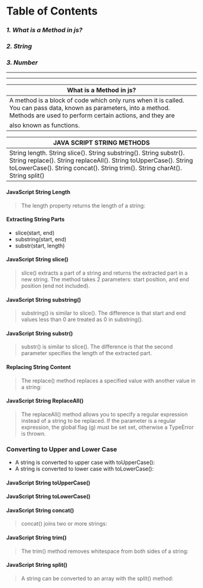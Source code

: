 # **Table of Contents**
### *1. What is a Method in js?*
### *2. String*
### *3. Number*
___ 
___
| What is a Method in js? |
| - |
| A method is a block of code which only runs when it is called. You can pass data, known as parameters, into a method. Methods are used to perform certain actions, and they are
also known as functions. |

| JAVA SCRIPT STRING METHODS |
| - |
| String length. String slice(). String substring(). String substr(). String replace(). String replaceAll(). String toUpperCase(). String toLowerCase(). String concat(). String trim(). String charAt(). String split() |

#### JavaScript String Length
>The length property returns the length of a string:
[](/images/%D0%A1%D0%BD%D0%B8%D0%BC%D0%BE%D0%BA%20%D1%8D%D0%BA%D1%80%D0%B0%D0%BD%D0%B0%202023-02-21%20142039.png)

#### Extracting String Parts
- slice(start, end)
- substring(start, end)
- substr(start, length)

#### JavaScript String slice()

> slice() extracts a part of a string and returns the extracted part in a new string.
The method takes 2 parameters: start position, and end position (end not included).
[](/images/%D0%A1%D0%BD%D0%B8%D0%BC%D0%BE%D0%BA%20%D1%8D%D0%BA%D1%80%D0%B0%D0%BD%D0%B0%202023-02-21%20142731.png)



#### JavaScript String substring()

> substring() is similar to slice().
The difference is that start and end values less than 0 are treated as 0 in substring().
[](/images/%D0%A1%D0%BD%D0%B8%D0%BC%D0%BE%D0%BA%20%D1%8D%D0%BA%D1%80%D0%B0%D0%BD%D0%B0%202023-02-21%20142929.png)

#### JavaScript String substr()

> substr() is similar to slice().
The difference is that the second parameter specifies the length of the extracted part.
[](/images/%D0%A1%D0%BD%D0%B8%D0%BC%D0%BE%D0%BA%20%D1%8D%D0%BA%D1%80%D0%B0%D0%BD%D0%B0%202023-02-21%20143032.png)



#### Replacing String Content

> The replace() method replaces a specified value with another value in a string:
[](/images/%D0%A1%D0%BD%D0%B8%D0%BC%D0%BE%D0%BA%20%D1%8D%D0%BA%D1%80%D0%B0%D0%BD%D0%B0%202023-02-21%20143138.png)



#### JavaScript String ReplaceAll()

> The replaceAll() method allows you to specify a regular expression instead of a string to be replaced.
If the parameter is a regular expression, the global flag (g) must be set set, otherwise a TypeError is thrown.
[](/images/%D0%A1%D0%BD%D0%B8%D0%BC%D0%BE%D0%BA%20%D1%8D%D0%BA%D1%80%D0%B0%D0%BD%D0%B0%202023-02-21%20143324.png)



### Converting to Upper and Lower Case

- A string is converted to upper case with toUpperCase():
- A string is converted to lower case with toLowerCase():

#### JavaScript String toUpperCase()
[](/images/%D0%A1%D0%BD%D0%B8%D0%BC%D0%BE%D0%BA%20%D1%8D%D0%BA%D1%80%D0%B0%D0%BD%D0%B0%202023-02-21%20143617.png)


#### JavaScript String toLowerCase()
[](/images/%D0%A1%D0%BD%D0%B8%D0%BC%D0%BE%D0%BA%20%D1%8D%D0%BA%D1%80%D0%B0%D0%BD%D0%B0%202023-02-21%20143655.png)




#### JavaScript String concat()
> concat() joins two or more strings:
[](/images/%D0%A1%D0%BD%D0%B8%D0%BC%D0%BE%D0%BA%20%D1%8D%D0%BA%D1%80%D0%B0%D0%BD%D0%B0%202023-02-21%20143741.png)



#### JavaScript String trim()
> The trim() method removes whitespace from both sides of a string:
[](/images/%D0%A1%D0%BD%D0%B8%D0%BC%D0%BE%D0%BA%20%D1%8D%D0%BA%D1%80%D0%B0%D0%BD%D0%B0%202023-02-21%20143823.png)



#### JavaScript String split()
> A string can be converted to an array with the split() method:
[](/images/%D0%A1%D0%BD%D0%B8%D0%BC%D0%BE%D0%BA%20%D1%8D%D0%BA%D1%80%D0%B0%D0%BD%D0%B0%202023-02-21%20143947.png)

